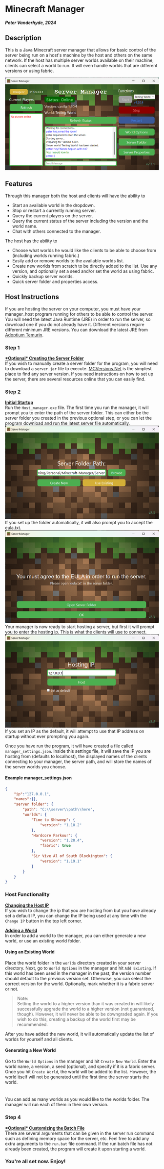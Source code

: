 # Minecraft Manager
***Peter Vanderhyde, 2024***

## Description
This is a Java Minecraft server manager that allows for basic control of the server being run on a host's machine by the host and others on the same network. If the host has multiple server worlds available on their machine, clients can select a world to run. It will even handle worlds that are different versions or using fabric.
  
![Manager Window](Images/window.png)

## Features
Through this manager both the host and clients will have the ability to
- Start an available world in the dropdown.
- Stop or restart a currently running server.
- Query the current players on the server.
- Query the current status of the server including the version and the world name.
- Chat with others connected to the manager.
  
The host has the ability to
- Choose what worlds he would like the clients to be able to choose from (including worlds running fabric.)
- Easily add or remove worlds to the available worlds list.
- Create new worlds from scratch to be directly added to the list. Use any version, and optionally set a seed and/or set the world as using fabric.
- Quickly backup server worlds.
- Quick server folder and properties access.

## Host Instructions
If you are hosting the server on your computer, you must have your manager_host program running for others to be able to control the server. You will need the latest Java Runtime (JRE) in order to run the server, so download one if you do not already have it. Different versions require different minimum JRE versions. You can download the latest JRE from [Adoptium Temurin](https://www.adoptium.net/temurin/releases/).
  
### Step 1
**<u>\*Optional\* Creating the Server Folder</u>**  
If you wish to manually create a server folder for the program, you will need to download a `server.jar` file to execute. [MCVersions.Net](https://mcversions.net/) is the simplest place to find any server version. If you need instructions on how to set up the server, there are several resources online that you can easily find.

### Step 2
**<u>Initial Startup</u>**  
Run the `Host_manager.exe` file. The first time you run the manager, it will prompt you to enter the path of the server folder. This can either be the server folder you created in the previous optional step, or you can let the program download and run the latest server file automatically.  
![Server Path Prompt Image](Images/server_path.png)  
If you set up the folder automatically, it will also prompt you to accept the eula.txt.  
![EULA Image](Images/eula.png)  
Your manager is now ready to start hosting a server, but first it will prompt you to enter the hosting ip. This is what the clients will use to connect.  
![IP Prompt Image](Images/ip.png)  
If you set an IP as the default, it will attempt to use that IP address on startup without ever prompting you again.
  
Once you have run the program, it will have created a file called `manager_settings.json`. Inside this settings file, it will save the IP you are hosting from (defaults to localhost), the displayed names of the clients connecting to your manager, the server path, and will store the names of the server worlds you choose. 

#### Example manager_settings.json
``` json
{
    "ip":"127.0.0.1",
    "names":{},
    "server folder": {
        "path": "C:\\server\\path\\here",
        "worlds": {
            "Time to Shhweep": {
                "version": "1.18.2"
            },
            "Hardcore Parkour": {
                "version": "1.20.4",
                "fabric": true
            },
            "Sir Vive Al of South Blockington": {
                "version": "1.19.1"
            }
        }
    }
}
```

### Host Functionality
**<u>Changing the Host IP</u>**  
If you wish to change the ip that you are hosting from but you have already set a default IP, you can change the IP being used at any time with the `Change IP` button in the top left corner.

**<u>Adding a World</u>**  
In order to add a world to the manager, you can either generate a new world, or use an existing world folder.

#### Using an Existing World
Place the world folder in the `worlds` directory created in your server directory. Next, go to `World Options` in the manager and hit `Add Existing`. If this world has been used in the manager in the past, the version number should default to the previous version set. Otherwise, you can select the correct version for the world. Optionally, mark whether it is a fabric server or not.

> Note:  
Setting the world to a higher version than it was created in will likely successfully upgrade the world to a higher version (not guaranteed, though). However, it will never be able to be downgraded again. If you wish to do this, creating a backup of the world first may be recommended.  

After you have added the new world, it will automatically update the list of worlds for yourself and all clients.

#### Generating a New World
Go to the `World Options` in the manager and hit `Create New World`. Enter the world name, a version, a seed (optional), and specify if it is a fabric server. Once you hit `Create World`, the world will be added to the list. However, the world itself will not be generated until the first time the server starts the world.

#
  
You can add as many worlds as you would like to the worlds folder. The manager will run each of them in their own version.

### Step 4
**<u>\*Optional\* Customizing the Batch File</u>**  
There are several arguments that can be given in the server run command such as defining memory space for the server, etc. Feel free to add any extra arguments to the `run.bat` file command. If the run batch file has not already been created, the program will create it upon starting a world. 

### You're all set now. Enjoy!

